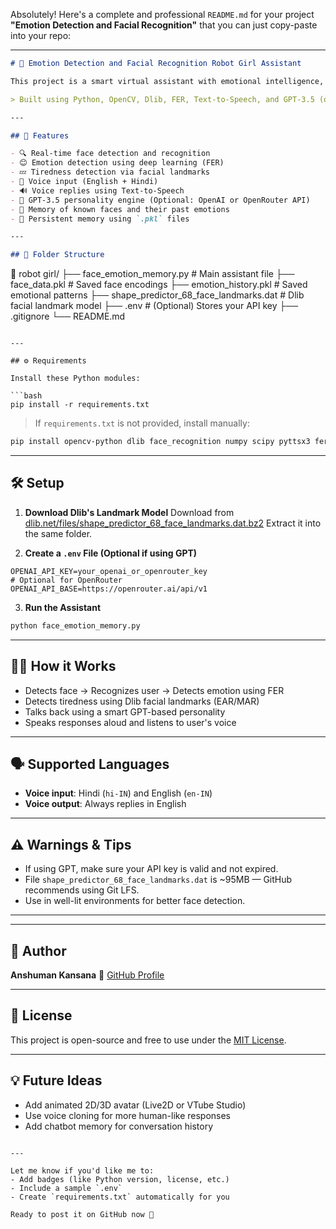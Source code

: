 Absolutely! Here's a complete and professional `README.md` for your project **"Emotion Detection and Facial Recognition"** that you can just copy-paste into your repo:

---

```markdown
# 🤖 Emotion Detection and Facial Recognition Robot Girl Assistant

This project is a smart virtual assistant with emotional intelligence, facial recognition, and voice interaction. It reacts with sarcastic or caring personality traits based on the user’s emotion and identity, responding both visually and through voice.

> Built using Python, OpenCV, Dlib, FER, Text-to-Speech, and GPT-3.5 (optional).

---

## 🧠 Features

- 🔍 Real-time face detection and recognition
- 😊 Emotion detection using deep learning (FER)
- 💤 Tiredness detection via facial landmarks
- 🎤 Voice input (English + Hindi)
- 🔊 Voice replies using Text-to-Speech
- 🧬 GPT-3.5 personality engine (Optional: OpenAI or OpenRouter API)
- 🧠 Memory of known faces and their past emotions
- 💾 Persistent memory using `.pkl` files

---

## 📂 Folder Structure

```

📁 robot girl/
├── face\_emotion\_memory.py       # Main assistant file
├── face\_data.pkl                # Saved face encodings
├── emotion\_history.pkl          # Saved emotional patterns
├── shape\_predictor\_68\_face\_landmarks.dat  # Dlib facial landmark model
├── .env                         # (Optional) Stores your API key
├── .gitignore
└── README.md

````

---

## ⚙️ Requirements

Install these Python modules:

```bash
pip install -r requirements.txt
````

> If `requirements.txt` is not provided, install manually:

```bash
pip install opencv-python dlib face_recognition numpy scipy pyttsx3 fer SpeechRecognition python-dotenv
```

---

## 🛠️ Setup

1. **Download Dlib's Landmark Model**
   Download from [dlib.net/files/shape\_predictor\_68\_face\_landmarks.dat.bz2](http://dlib.net/files/shape_predictor_68_face_landmarks.dat.bz2)
   Extract it into the same folder.

2. **Create a `.env` File (Optional if using GPT)**

```
OPENAI_API_KEY=your_openai_or_openrouter_key
# Optional for OpenRouter
OPENAI_API_BASE=https://openrouter.ai/api/v1
```

3. **Run the Assistant**

```bash
python face_emotion_memory.py
```

---

## 🧑‍💻 How it Works

* Detects face → Recognizes user → Detects emotion using FER
* Detects tiredness using Dlib facial landmarks (EAR/MAR)
* Talks back using a smart GPT-based personality
* Speaks responses aloud and listens to user's voice

---

## 🗣️ Supported Languages

* **Voice input**: Hindi (`hi-IN`) and English (`en-IN`)
* **Voice output**: Always replies in English

---

## ⚠️ Warnings & Tips

* If using GPT, make sure your API key is valid and not expired.
* File `shape_predictor_68_face_landmarks.dat` is \~95MB — GitHub recommends using Git LFS.
* Use in well-lit environments for better face detection.

---


---

## 🧑 Author

**Anshuman Kansana**
📎 [GitHub Profile](https://github.com/anshumankansana)

---

## 📜 License

This project is open-source and free to use under the [MIT License](LICENSE).

---

## 💡 Future Ideas

* Add animated 2D/3D avatar (Live2D or VTube Studio)
* Use voice cloning for more human-like responses
* Add chatbot memory for conversation history

```

---

Let me know if you'd like me to:
- Add badges (like Python version, license, etc.)
- Include a sample `.env`
- Create `requirements.txt` automatically for you

Ready to post it on GitHub now 💫
```
